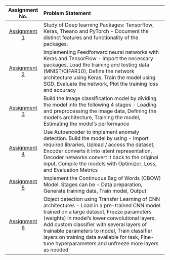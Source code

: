 | Assignment No. | Problem Statement |
| :-------------: | :--------------- |
| [Assignment 1](https://github.com/shreyas5522/DL_LP4_BE_IT/tree/main/Assignment%201) | Study of Deep learning Packages: Tensorflow, Keras, Theano and PyTorch - Document the distinct features and functionality of the packages. |
| [Assignment 2](https://github.com/shreyas5522/DL_LP4_BE_IT/tree/main/Assignment%202) | Implementing Feedforward neural networks with Keras and TensorFlow - Import the necessary packages, Load the training and testing data (MNIST/CIFAR10), Define the network architecture using Keras, Train the model using SGD, Evaluate the network, Plot the training loss and accuracy |
| [Assignment 3](https://github.com/shreyas5522/DL_LP4_BE_IT/tree/main/Assignment%203) | Build the Image classification model by dividing the model into the following 4 stages - Loading and preprocessing the image data, Defining the model’s architecture, Training the model, Estimating the model’s performance |
| [Assignment 4](https://github.com/shreyas5522/DL_LP4_BE_IT/tree/main/Assignment%204) | Use Autoencoder to implement anomaly detection. Build the model by using - Import required libraries, Upload / access the dataset, Encoder converts it into latent representation, Decoder networks convert it back to the original input, Compile the models with Optimizer, Loss, and Evaluation Metrics |
| [Assignment 5](https://github.com/shreyas5522/DL_LP4_BE_IT/tree/main/Assignment%205) | Implement the Continuous Bag of Words (CBOW) Model. Stages can be - Data preparation, Generate training data, Train model, Output |
| [Assignment 6](https://github.com/shreyas5522/DL_LP4_BE_IT/tree/main/Assignment%206) | Object detection using Transfer Learning of CNN architectures - Load in a pre-trained CNN model trained on a large dataset, Freeze parameters (weights) in model’s lower convolutional layers, Add custom classifier with several layers of trainable parameters to model, Train classifier layers on training data available for task, Fine-tune hyperparameters and unfreeze more layers as needed |
